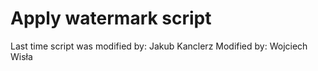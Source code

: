 Apply watermark script
======================

Last time script was modified by: Jakub Kanclerz
Modified by: Wojciech Wisła